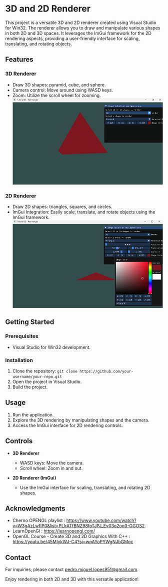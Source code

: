 # 3D and 2D Renderer

This project is a versatile 3D and 2D renderer created using Visual Studio for Win32. The renderer allows you to draw and manipulate various shapes in both 2D and 3D spaces. It leverages the ImGui framework for the 2D rendering aspects, providing a user-friendly interface for scaling, translating, and rotating objects.

## Features

### 3D Renderer
- Draw 3D shapes: pyramid, cube, and sphere.
- Camera control: Move around using WASD keys.
- Zoom: Utilize the scroll wheel for zooming.
![3D Models](3D.png)
### 2D Renderer
- Draw 2D shapes: triangles, squares, and circles.
- ImGui Integration: Easily scale, translate, and rotate objects using the ImGui framework.
![2D Models](2D.png)


## Getting Started

### Prerequisites
- Visual Studio for Win32 development.

### Installation
1. Clone the repository: `git clone https://github.com/your-username/your-repo.git`
2. Open the project in Visual Studio.
3. Build the project.

## Usage
1. Run the application.
2. Explore the 3D rendering by manipulating shapes and the camera.
3. Access the ImGui interface for 2D rendering controls.

## Controls
- **3D Renderer**
  - WASD keys: Move the camera.
  - Scroll wheel: Zoom in and out.

- **2D Renderer (ImGui)**
  - Use the ImGui interface for scaling, translating, and rotating 2D shapes.


## Acknowledgments
- Cherno OPENGL playlist : https://www.youtube.com/watch?v=W3gAzLwfIP0&list=PLlrATfBNZ98foTJPJ_Ev03o2oq3-GGOS2.
- LearnOpenGl : https://learnopengl.com/
- OpenGL Course - Create 3D and 2D Graphics With C++ : https://youtu.be/45MIykWJ-C4?si=wpAYoPYWgNJbGMqc

## Contact
For inquiries, please contact [pedro.miguel.lopes951@gmail.com](mailto:pedro.miguel.lopes951@gmail.com).

Enjoy rendering in both 2D and 3D with this versatile application!

